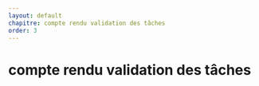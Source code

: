 ```yaml
---
layout: default
chapitre: compte rendu validation des tâches
order: 3
---
```

# compte rendu validation des tâches
<!-- new slide -->